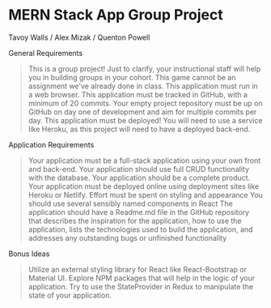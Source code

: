 # MERN Stack App Group Project

Tavoy Walls / Alex Mizak / Quenton Powell

General Requirements
>This is a group project!
>Just to clarify, your instructional staff will help you in building groups in your cohort.
>This game cannot be an assignment we've already done in class.
>This application must run in a web browser.
>This application must be tracked in GitHub, with a minimum of 20 commits.
>Your empty project repository must be up on GitHub on day one of development and aim for multiple commits per day.
>This application must be deployed! You will need to use a service like Heroku, as this project will need to have a deployed back-end.

Application Requirements
>Your application must be a full-stack application using your own front and back-end.
>Your application should use full CRUD functionality with the database.
>Your application should be a complete product.
>Your application must be deployed online using deployment sites like Heroku or Netlify.
>Effort must be spent on styling and appearance
>You should use several sensibly named components in React
>The application should have a Readme.md file in the GitHub repository that describes the inspiration for the application, how to use the application, lists the technologies used to build the application, and addresses any outstanding bugs or unfinished functionality

Bonus Ideas
>Utilize an external styling library for React like React-Bootstrap or Material UI.
>Explore NPM packages that will help in the logic of your application.
>Try to use the StateProvider in Redux to manipulate the state of your application.
